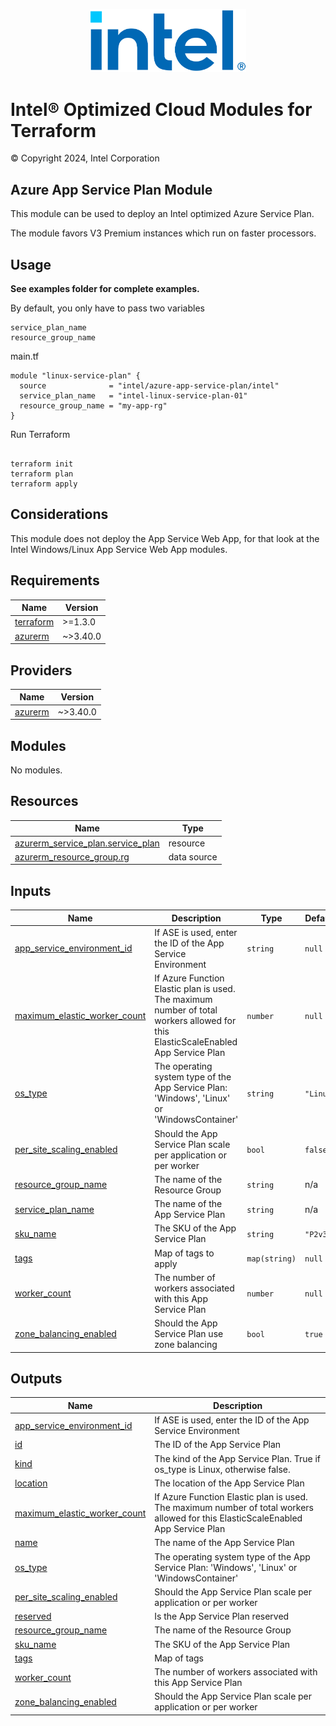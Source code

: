 
<p align="center">
  <img src="https://github.com/intel/terraform-intel-azure-app-service-plan/blob/main/images/logo-classicblue-800px.png?raw=true" alt="Intel Logo" width="250"/>
</p>

# Intel® Optimized Cloud Modules for Terraform

© Copyright 2024, Intel Corporation

## Azure App Service Plan Module

This module can be used to deploy an Intel optimized Azure Service Plan.

The module favors V3 Premium instances which run on faster processors.

## Usage

**See examples folder for complete examples.**

By default, you only have to pass two variables

```hcl
service_plan_name
resource_group_name      
```

main.tf

```hcl
module "linux-service-plan" {
  source              = "intel/azure-app-service-plan/intel"
  service_plan_name   = "intel-linux-service-plan-01"
  resource_group_name = "my-app-rg"
}
```

Run Terraform

```hcl

terraform init  
terraform plan
terraform apply 
```

## Considerations

This module does not deploy the App Service Web App, for that look at the Intel Windows/Linux App Service Web App modules.

<!-- BEGIN_TF_DOCS -->
## Requirements

| Name | Version |
|------|---------|
| <a name="requirement_terraform"></a> [terraform](#requirement\_terraform) | >=1.3.0 |
| <a name="requirement_azurerm"></a> [azurerm](#requirement\_azurerm) | ~>3.40.0 |

## Providers

| Name | Version |
|------|---------|
| <a name="provider_azurerm"></a> [azurerm](#provider\_azurerm) | ~>3.40.0 |

## Modules

No modules.

## Resources

| Name | Type |
|------|------|
| [azurerm_service_plan.service_plan](https://registry.terraform.io/providers/hashicorp/azurerm/latest/docs/resources/service_plan) | resource |
| [azurerm_resource_group.rg](https://registry.terraform.io/providers/hashicorp/azurerm/latest/docs/data-sources/resource_group) | data source |

## Inputs

| Name | Description | Type | Default | Required |
|------|-------------|------|---------|:--------:|
| <a name="input_app_service_environment_id"></a> [app\_service\_environment\_id](#input\_app\_service\_environment\_id) | If ASE is used, enter the ID of the App Service Environment | `string` | `null` | no |
| <a name="input_maximum_elastic_worker_count"></a> [maximum\_elastic\_worker\_count](#input\_maximum\_elastic\_worker\_count) | If Azure Function Elastic plan is used. The maximum number of total workers allowed for this ElasticScaleEnabled App Service Plan | `number` | `null` | no |
| <a name="input_os_type"></a> [os\_type](#input\_os\_type) | The operating system type of the App Service Plan: 'Windows', 'Linux' or 'WindowsContainer' | `string` | `"Linux"` | no |
| <a name="input_per_site_scaling_enabled"></a> [per\_site\_scaling\_enabled](#input\_per\_site\_scaling\_enabled) | Should the App Service Plan scale per application or per worker | `bool` | `false` | no |
| <a name="input_resource_group_name"></a> [resource\_group\_name](#input\_resource\_group\_name) | The name of the Resource Group | `string` | n/a | yes |
| <a name="input_service_plan_name"></a> [service\_plan\_name](#input\_service\_plan\_name) | The name of the App Service Plan | `string` | n/a | yes |
| <a name="input_sku_name"></a> [sku\_name](#input\_sku\_name) | The SKU of the App Service Plan | `string` | `"P2v3"` | no |
| <a name="input_tags"></a> [tags](#input\_tags) | Map of tags to apply | `map(string)` | `null` | no |
| <a name="input_worker_count"></a> [worker\_count](#input\_worker\_count) | The number of workers associated with this App Service Plan | `number` | `null` | no |
| <a name="input_zone_balancing_enabled"></a> [zone\_balancing\_enabled](#input\_zone\_balancing\_enabled) | Should the App Service Plan use zone balancing | `bool` | `true` | no |

## Outputs

| Name | Description |
|------|-------------|
| <a name="output_app_service_environment_id"></a> [app\_service\_environment\_id](#output\_app\_service\_environment\_id) | If ASE is used, enter the ID of the App Service Environment |
| <a name="output_id"></a> [id](#output\_id) | The ID of the App Service Plan |
| <a name="output_kind"></a> [kind](#output\_kind) | The kind of the App Service Plan. True if os\_type is Linux, otherwise false. |
| <a name="output_location"></a> [location](#output\_location) | The location of the App Service Plan |
| <a name="output_maximum_elastic_worker_count"></a> [maximum\_elastic\_worker\_count](#output\_maximum\_elastic\_worker\_count) | If Azure Function Elastic plan is used. The maximum number of total workers allowed for this ElasticScaleEnabled App Service Plan |
| <a name="output_name"></a> [name](#output\_name) | The name of the App Service Plan |
| <a name="output_os_type"></a> [os\_type](#output\_os\_type) | The operating system type of the App Service Plan: 'Windows', 'Linux' or 'WindowsContainer' |
| <a name="output_per_site_scaling_enabled"></a> [per\_site\_scaling\_enabled](#output\_per\_site\_scaling\_enabled) | Should the App Service Plan scale per application or per worker |
| <a name="output_reserved"></a> [reserved](#output\_reserved) | Is the App Service Plan reserved |
| <a name="output_resource_group_name"></a> [resource\_group\_name](#output\_resource\_group\_name) | The name of the Resource Group |
| <a name="output_sku_name"></a> [sku\_name](#output\_sku\_name) | The SKU of the App Service Plan |
| <a name="output_tags"></a> [tags](#output\_tags) | Map of tags |
| <a name="output_worker_count"></a> [worker\_count](#output\_worker\_count) | The number of workers associated with this App Service Plan |
| <a name="output_zone_balancing_enabled"></a> [zone\_balancing\_enabled](#output\_zone\_balancing\_enabled) | Should the App Service Plan scale per application or per worker |
<!-- END_TF_DOCS -->